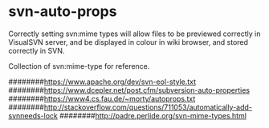 # svn-auto-props
Correctly setting svn:mime types will allow files to be previewed correctly in VisualSVN server, and be displayed in colour in wiki browser, and stored correctly in SVN.

Collection of svn:mime-type for reference.

########https://www.apache.org/dev/svn-eol-style.txt
########https://www.dcepler.net/post.cfm/subversion-auto-properties
########https://www4.cs.fau.de/~morty/autoprops.txt
########http://stackoverflow.com/questions/711053/automatically-add-svnneeds-lock
########http://padre.perlide.org/svn-mime-types.html

